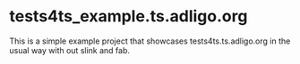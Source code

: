 # tests4ts_example.ts.adligo.org
This is a simple example project that showcases tests4ts.ts.adligo.org in the usual way with out slink and fab.
